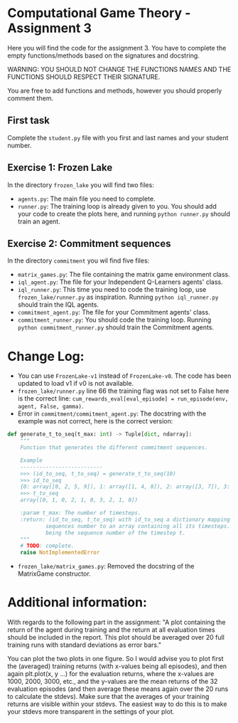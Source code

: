 # Computational Game Theory - Assignment 3

Here you will find the code for the assignment 3. You have to complete the empty functions/methods based on the signatures and docstring.

WARNING: YOU SHOULD NOT CHANGE THE FUNCTIONS NAMES AND THE FUNCTIONS SHOULD RESPECT THEIR SIGNATURE.

You are free to add functions and methods, however you should properly comment them.

## First task

Complete the `student.py` file with you first and last names and your student number.

## Exercise 1: Frozen Lake

In the directory `frozen_lake` you will find two files: 
- `agents.py`: The main file you need to complete.
- `runner.py`: The training loop is already given to you. You should add your code to create the plots here, and running `python runner.py` should train an agent.

## Exercise 2: Commitment sequences

In the directory `commitment` you wil find five files:
- `matrix_games.py`: The file containing the matrix game environment class.
- `iql_agent.py`: The file for your Independent Q-Learners agents' class.
- `iql_runner.py`: This time you need to code the training loop, use `frozen_lake/runner.py` as inspiration. Running `python iql_runner.py` should train the IQL agents.
- `commitment_agent.py`: The file for your Commitment agents' class.
- `commitment_runner.py`: You should code the training loop. Running `python commitment_runner.py` should train the Commitment agents.

# Change Log:
- You can use `FrozenLake-v1` instead of `FrozenLake-v0`. The code has been updated to load v1 if v0 is not available.
- `frozen_lake/runner.py` line 66 the training flag was not set to False here is the correct line: `cum_rewards_eval[eval_episode] = run_episode(env, agent, False, gamma)`.
- Error in `commitment/commitment_agent.py`: The docstring with the example was not correct, here is the correct version:
```python
def generate_t_to_seq(t_max: int) -> Tuple[dict, ndarray]:
    """
    Function that generates the different commitment sequences.

    Example
    --------------------------
    >>> (id_to_seq, t_to_seq) = generate_t_to_seq(10)
    >>> id_to_seq
    {0: array([0, 2, 5, 9]), 1: array([1, 4, 8]), 2: array([3, 7]), 3: array([6])}
    >>> t_to_seq
    array([0, 1, 0, 2, 1, 0, 3, 2, 1, 0])

    :param t_max: The number of timesteps.
    :return: (id_to_seq, t_to_seq) with id_to_seq a dictionary mapping
            sequences number to an array containing all its timesteps. t_to_seq is a array of size t_max with t_to_seq[t]
            being the sequence number of the timestep t.
    """
    # TODO: complete.
    raise NotImplementedError
```
- `frozen_lake/matrix_games.py`: Removed the docstring of the MatrixGame constructor.

# Additional information:

With regards to the following part in the assignment:
"A plot containing the return of the agent during training and the return at all evaluation times should be included in the report. This plot should be averaged over 20 full training runs with standard deviations as error bars."

You can plot the two plots in one figure. So I would advise you to plot first the (averaged) training returns (with x-values being all episodes), and then again plt.plot(x, y ...) for the evaluation returns, where the x-values are 1000, 2000, 3000, etc., and the y-values are the mean returns of the 32 evaluation episodes (and then average these means again over the 20 runs to calculate the stdevs). Make sure that the averages of your training returns are visible within your stdevs. The easiest way to do this is to make your stdevs more transparent in the settings of your plot.

 

